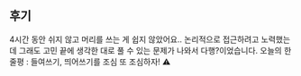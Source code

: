 ## 후기
4시간 동안 쉬지 않고 머리를 쓰는 게 쉽지 않았어요..
논리적으로 접근하려고 노력했는데 그래도 고민 끝에 생각한 대로 풀 수 있는 문제가 나와서 다행?이었습니다.
오늘의 한줄평 : 들여쓰기, 띄어쓰기를 조심 또 조심하자! ⚠️